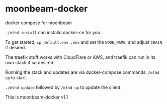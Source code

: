# moonbeam-docker

docker compose for moonbeam

`./ethd install` can installd docker-ce for you

To get started, `cp default.env .env` and set the `NODE_NAME`, and adjust `CHAIN` if desired.

The traefik stuff works with CloudFlare or AWS, and traefik can run in its own stack if so desired.

Running the stack and updates are via docker-compose commands. `/ethd up` to start.

`./ethd update` followed by `/ethd up` to update the client.

This is moonbeam-docker v1.1
